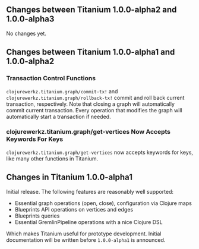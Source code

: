 ## Changes between Titanium 1.0.0-alpha2 and 1.0.0-alpha3

No changes yet.


## Changes between Titanium 1.0.0-alpha1 and 1.0.0-alpha2

### Transaction Control Functions

`clojurewerkz.titanium.graph/commit-tx!` and `clojurewerkz.titanium.graph/rollback-tx!`
commit and roll back current transaction, respectively. Note that closing a
graph will automatically commit current transaction. Every operation
that modifies the graph will automatically start a transaction if needed.


### clojurewerkz.titanium.graph/get-vertices Now Accepts Keywords For Keys

`clojurewerkz.titanium.graph/get-vertices` now accepts keywords for keys,
like many other functions in Titanium.


## Changes in Titanium 1.0.0-alpha1

Initial release. The following features are reasonably well supported:

 * Essential graph operations (open, close), configuration via Clojure maps
 * Blueprints API operations on vertices and edges
 * Blueprints queries
 * Essential GremlinPipeline operations with a nice Clojure DSL

Which makes Titanium useful for prototype development. Initial documentation
will be written before `1.0.0-alpha1` is announced.
